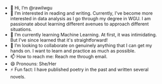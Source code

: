 - 👋 Hi, I’m @rawilwgu
- 👀 I’m interested in reading and writing. Currently, I've become more interested in data analysis as I go through my degree in WGU. I am passionate about learning different avenues to approach different situations.
- 🌱 I’m currently learning Machine Learning. At first, it was intimidating. But I've since learned that it's straightforward!
- 💞️ I’m looking to collaborate on genuinely anything that I can get my hands on. I want to learn and practice as much as possible.
- 📫 How to reach me: Reach me through email.
- 😄 Pronouns: She/Her
- ⚡ Fun fact: I have published poetry in the past and written several novels.

<!---
rawilwgu/rawilwgu is a ✨ special ✨ repository because its `README.md` (this file) appears on your GitHub profile.
You can click the Preview link to take a look at your changes.
--->
